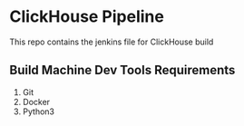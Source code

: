 # ClickHouse Pipeline

This repo contains the jenkins file for ClickHouse build


## Build Machine Dev Tools Requirements

1. Git
2. Docker
3. Python3
